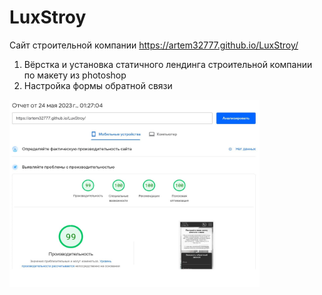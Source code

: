 # LuxStroy
Сайт строительной компании https://artem32777.github.io/LuxStroy/

1. Вёрстка и установка статичного лендинга строительной компании по макету из photoshop
2. Настройка формы обратной связи

<img width="400" height="300" src="https://raw.githubusercontent.com/artem32777/LuxStroy/main/img/luxstroy-stats.jpg">
